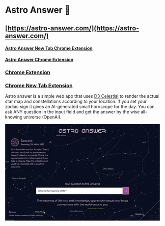 # Astro Answer 💫

## [https://astro-answer.com/](https://astro-answer.com/)
#### [Astro Answer New Tab Chrome Extension](https://chrome.google.com/webstore/detail/astro-answer-new-tab/kkaagpdbaejpeenfgeagkdljcfgacbnh)
#### [Astro Answer Chrome Extension](https://chrome.google.com/webstore/detail/astro-answer/ngmlkghfcdahfgkakdnpghebgleiaimo)

### [Chrome Extension](https://chrome.google.com/webstore/detail/astro-answer/ngmlkghfcdahfgkakdnpghebgleiaimo) 
### [Chrome New Tab Extension](https://chrome.google.com/webstore/detail/astro-answer-new-tab/kkaagpdbaejpeenfgeagkdljcfgacbnh) 

Astro answer is a simple web app that uses [D3 Celestial](https://github.com/ofrohn/d3-celestial) to render the actual 
star map and constellations according to your location. 
If you set your zodiac sign it gives an AI-generated small horoscope for the day.
You can ask ANY question in the input field and get the answer by the wise all-knowing universe (OpenAI).

![screenshot](public/images/astro-answer.png)
